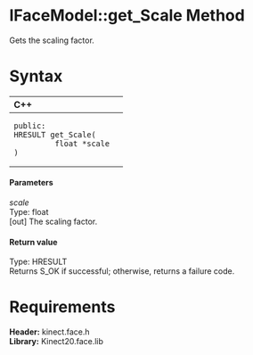 IFaceModel::get\_Scale Method  
=============================  

Gets the scaling factor. <span id="syntaxSection"></span>

Syntax  
======  

<table>
<colgroup>
<col width="100%" />
</colgroup>
<thead>
<tr class="header">
<th align="left">C++</th>
</tr>
</thead>
<tbody>
<tr class="odd">
<td align="left"><pre><code>public:  
HRESULT get_Scale(  
         float *scale  
)</code></pre></td>
</tr>
</tbody>
</table>

<span id="ID4EG"></span>
#### Parameters  

*scale*    
Type: float  
[out] The scaling factor.  

<span id="ID4EP"></span>
#### Return value  

Type: HRESULT  
Returns S\_OK if successful; otherwise, returns a failure code.  

<span id="requirements"></span>

Requirements  
============  

**Header:** kinect.face.h  
**Library:** Kinect20.face.lib  



<!--Please do not edit the data in the comment block below.-->
<!--
TOCTitle : get_Scale Method
RLTitle : IFaceModel::get_Scale Method
KeywordK : get_Scale method
KeywordK : IFaceModel::get_Scale method
KeywordF : IFaceModel::get_Scale
KeywordF : get_Scale
KeywordF : Microsoft.Kinect.face.IFaceModel.get_Scale(float@)
KeywordA : M:Microsoft.Kinect.face.IFaceModel.get_Scale(float@)
AssetID : M:Microsoft.Kinect.face.IFaceModel.get_Scale(float@)
Locale : en-us
CommunityContent : 1
APIType : Managed
APILocation : 
APIName : Microsoft.Kinect.face.IFaceModel::get_Scale
TargetOS : Windows
TopicType : kbSyntax
DevLang : C++
DocSet : K4Wv2
ProjType : K4Wv2Proj
Technology : Kinect for Windows
Product : Kinect for Windows SDK v2
productversion : 20
-->

